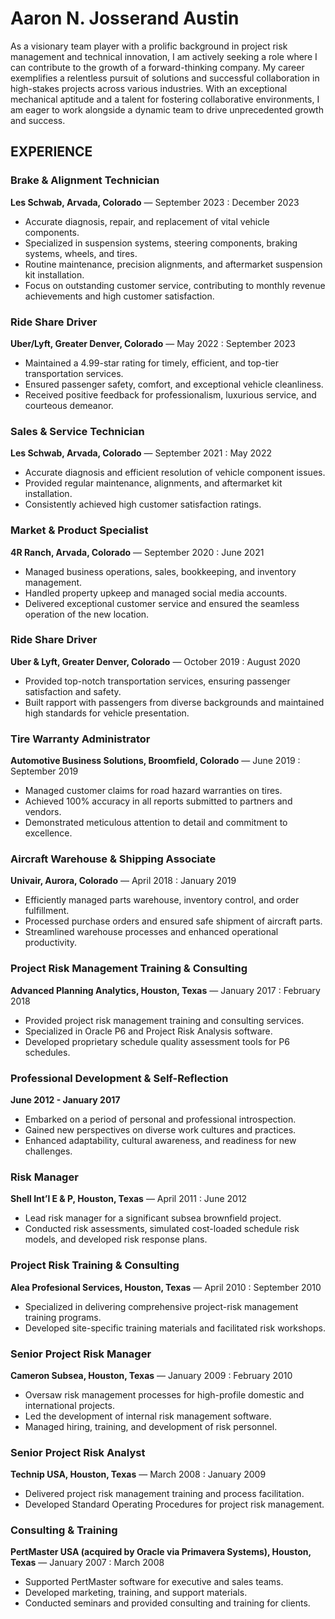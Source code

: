 # Aaron N. Josserand Austin

As a visionary team player with a prolific background in project risk management and technical innovation, I am actively seeking a role where I can contribute to the growth of a forward-thinking company. My career exemplifies a relentless pursuit of solutions and successful collaboration in high-stakes projects across various industries. With an exceptional mechanical aptitude and a talent for fostering collaborative environments, I am eager to work alongside a dynamic team to drive unprecedented growth and success.

## EXPERIENCE

### Brake & Alignment Technician

**Les Schwab, Arvada, Colorado** — September 2023 : December 2023

- Accurate diagnosis, repair, and replacement of vital vehicle components.
- Specialized in suspension systems, steering components, braking systems, wheels, and tires.
- Routine maintenance, precision alignments, and aftermarket suspension kit installation.
- Focus on outstanding customer service, contributing to monthly revenue achievements and high customer satisfaction.

### Ride Share Driver
**Uber/Lyft, Greater Denver, Colorado** — May 2022 : September 2023

- Maintained a 4.99-star rating for timely, efficient, and top-tier transportation services.
- Ensured passenger safety, comfort, and exceptional vehicle cleanliness.
- Received positive feedback for professionalism, luxurious service, and courteous demeanor.

### Sales & Service Technician
**Les Schwab, Arvada, Colorado** — September 2021 : May 2022

- Accurate diagnosis and efficient resolution of vehicle component issues.
- Provided regular maintenance, alignments, and aftermarket kit installation.
- Consistently achieved high customer satisfaction ratings.

### Market & Product Specialist
**4R Ranch, Arvada, Colorado** — September 2020 : June 2021

- Managed business operations, sales, bookkeeping, and inventory management.
- Handled property upkeep and managed social media accounts.
- Delivered exceptional customer service and ensured the seamless operation of the new location.

### Ride Share Driver
**Uber & Lyft, Greater Denver, Colorado** — October 2019 : August 2020

- Provided top-notch transportation services, ensuring passenger satisfaction and safety.
- Built rapport with passengers from diverse backgrounds and maintained high standards for vehicle presentation.

### Tire Warranty Administrator
**Automotive Business Solutions, Broomfield, Colorado** — June 2019 : September 2019

- Managed customer claims for road hazard warranties on tires.
- Achieved 100% accuracy in all reports submitted to partners and vendors.
- Demonstrated meticulous attention to detail and commitment to excellence.

### Aircraft Warehouse & Shipping Associate
**Univair, Aurora, Colorado** — April 2018 : January 2019

- Efficiently managed parts warehouse, inventory control, and order fulfillment.
- Processed purchase orders and ensured safe shipment of aircraft parts.
- Streamlined warehouse processes and enhanced operational productivity.

### Project Risk Management Training & Consulting
**Advanced Planning Analytics, Houston, Texas** — January 2017 : February 2018

- Provided project risk management training and consulting services.
- Specialized in Oracle P6 and Project Risk Analysis software.
- Developed proprietary schedule quality assessment tools for P6 schedules.

### Professional Development & Self-Reflection
**June 2012 - January 2017**

- Embarked on a period of personal and professional introspection.
- Gained new perspectives on diverse work cultures and practices.
- Enhanced adaptability, cultural awareness, and readiness for new challenges.

### Risk Manager
**Shell Int’l E & P, Houston, Texas** — April 2011 : June 2012

- Lead risk manager for a significant subsea brownfield project.
- Conducted risk assessments, simulated cost-loaded schedule risk models, and developed risk response plans.

### Project Risk Training & Consulting
**Alea Profesional Services, Houston, Texas** — April 2010 : September 2010

- Specialized in delivering comprehensive project-risk management training programs.
- Developed site-specific training materials and facilitated risk workshops.

### Senior Project Risk Manager
**Cameron Subsea, Houston, Texas** — January 2009 : February 2010

- Oversaw risk management processes for high-profile domestic and international projects.
- Led the development of internal risk management software.
- Managed hiring, training, and development of risk personnel.

### Senior Project Risk Analyst
**Technip USA, Houston, Texas** — March 2008 : January 2009

- Delivered project risk management training and process facilitation.
- Developed Standard Operating Procedures for project risk management.

### Consulting & Training
**PertMaster USA (acquired by Oracle via Primavera Systems), Houston, Texas** — January 2007 : March 2008

- Supported PertMaster software for executive and sales teams.
- Developed marketing, training, and support materials.
- Conducted seminars and provided consulting and training for clients.
